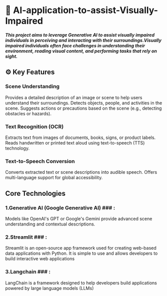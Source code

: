 # 🤖 AI-application-to-assist-Visually-Impaired

***This project aims to leverage Generative AI to assist visually impaired individuals in perceiving
and interacting with their surroundings.Visually impaired individuals often face challenges in understanding
their environment, reading visual content, and performing tasks that rely on sight.***

##  ⚙️ Key Features ##
### Scene Understanding ###

Provides a detailed description of an image or scene to help users understand their surroundings.
Detects objects, people, and activities in the scene.
Suggests actions or precautions based on the scene (e.g., detecting obstacles or hazards).

### Text Recognition (OCR) ###

Extracts text from images of documents, books, signs, or product labels.
Reads handwritten or printed text aloud using text-to-speech (TTS) technology.

### Text-to-Speech Conversion ###

Converts extracted text or scene descriptions into audible speech.
Offers multi-language support for global accessibility.

## Core Technologies ##

### 1.Generative AI (Google Generative AI) ### :  
Models like OpenAI's GPT or Google's Gemini provide advanced scene understanding and contextual descriptions.
### 2.Streamlit ### :  
Streamlit is an open-source app framework used for creating web-based data applications with Python. It is simple to use and allows developers to build interactive web applications 
### 3.Langchain ### : 
LangChain is a framework designed to help developers build applications powered by large language models (LLMs)
